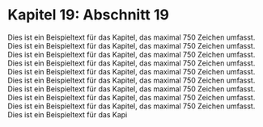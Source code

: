 # Kapitel 19: Abschnitt 19

Dies ist ein Beispieltext für das Kapitel, das maximal 750 Zeichen umfasst.
Dies ist ein Beispieltext für das Kapitel, das maximal 750 Zeichen umfasst.
Dies ist ein Beispieltext für das Kapitel, das maximal 750 Zeichen umfasst.
Dies ist ein Beispieltext für das Kapitel, das maximal 750 Zeichen umfasst.
Dies ist ein Beispieltext für das Kapitel, das maximal 750 Zeichen umfasst.
Dies ist ein Beispieltext für das Kapitel, das maximal 750 Zeichen umfasst.
Dies ist ein Beispieltext für das Kapitel, das maximal 750 Zeichen umfasst.
Dies ist ein Beispieltext für das Kapitel, das maximal 750 Zeichen umfasst.
Dies ist ein Beispieltext für das Kapitel, das maximal 750 Zeichen umfasst.
Dies ist ein Beispieltext für das Kapi